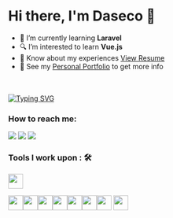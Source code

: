 # Hi there, I'm Daseco 👋

- 🌱 I’m currently learning **Laravel**
- 🔍 I’m interested to learn **Vue.js**
- 📄 Know about my experiences [View Resume](https://resume.showwcase.com/ravenbarrogo.pdf)
- 👀 See my [Personal Portfolio](https://joshuadaseco.tech/) to get more info


<br><br>
[![Typing SVG](https://readme-typing-svg.herokuapp.com?color=%2349F707&lines=I'm+Joshua+Daseco%2C+23+years+old;A+Web+Developer;Designer)](https://git.io/typing-svg)

### How to reach me: 
<a href="mailto: dasecojoshua@gmail.com">
<img src="https://img.shields.io/badge/-dasecojoshua%40gmail.com-7B83EB?&style=for-the-badge&logo=Microsoft-outlook&logoColor=white" ></a>  
<a  href="https://www.instagram.com/_dazec">   <img src="https://img.shields.io/badge/@dazec-%23E4405F.svg?&style=for-the-badge&logo=instagram&logoColor=white"></a>  
<a href="https://www.linkedin.com/in/carlcastanas/"><img src="https://img.shields.io/badge/joshuadaseco-%230077B5.svg?&style=for-the-badge&logo=linkedin&logoColor=white" ></a> 
 

 ### Tools I work upon : 🛠

<img src="https://ik.imagekit.io/pvtoc2drf/photoshop.png?ik-sdk-version=javascript-1.4.3&updatedAt=1671097611271" width="auto" height="30px">

<img src="https://ik.imagekit.io/pvtoc2drf/js.png?ik-sdk-version=javascript-1.4.3&updatedAt=1671097607895" width="auto" height="30px"><img src="https://ik.imagekit.io/pvtoc2drf/html.png?ik-sdk-version=javascript-1.4.3&updatedAt=1671097611110" width="auto" height="30px"><img src="https://ik.imagekit.io/pvtoc2drf/css.png?ik-sdk-version=javascript-1.4.3&updatedAt=1671097610101" width="auto" height="30px"><img src="https://ik.imagekit.io/pvtoc2drf/git.png?ik-sdk-version=javascript-1.4.3&updatedAt=1671097609637" width="auto" height="30px"><img src="https://ik.imagekit.io/pvtoc2drf/vscode.png?ik-sdk-version=javascript-1.4.3&updatedAt=1671097609489" width="auto" height="30px"><img src="https://ik.imagekit.io/pvtoc2drf/php.png?ik-sdk-version=javascript-1.4.3&updatedAt=1671097611679" width="auto" height="30px"><img src="https://ik.imagekit.io/pvtoc2drf/java.png?ik-sdk-version=javascript-1.4.3&updatedAt=1671097609431" width="auto" height="30px"> <img src="https://ik.imagekit.io/pvtoc2drf/mysql.png?ik-sdk-version=javascript-1.4.3&updatedAt=1671097611160" width="auto" height="30px">  
 

  